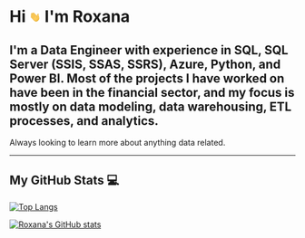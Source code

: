 # Hi <img src="https://raw.githubusercontent.com/ABSphreak/ABSphreak/master/gifs/Hi.gif" width="20px"> I'm Roxana

## I'm a Data Engineer with experience in SQL, SQL Server (SSIS, SSAS, SSRS), Azure, Python, and Power BI. Most of the projects I have worked on have been in the financial sector, and my focus is mostly on data modeling, data warehousing, ETL processes, and analytics.
Always looking to learn more about anything data related.

---

## My GitHub Stats 💻

[![Top Langs](https://github-readme-stats.vercel.app/api/top-langs/?username=roxsara&hide=dockerfile&theme=dracula&langs_count=5)](https://github.com/anuraghazra/github-readme-stats)

[![Roxana's GitHub stats](https://github-readme-stats.vercel.app/api?username=roxsara&theme=dracula)](https://github.com/anuraghazra/github-readme-stats)


[linkedin]: https://www.linkedin.com/in/roxsara/
[website]: https://roxsara.github.io/

